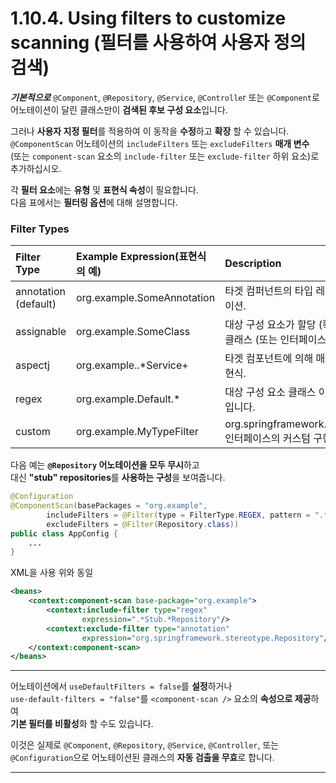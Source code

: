 
# 1.10.4. Using filters to customize scanning (필터를 사용하여 사용자 정의 검색)

***기본적으로*** `@Component`, `@Repository`, `@Service`, `@Controlle`r 또는 `@Component`로  
어노테이션이 달린 클래스만이 **검색된 후보 구성 요소**입니다.  

그러나 **사용자 지정 필터**를 적용하여 이 동작을 **수정**하고 **확장** 할 수 있습니다.  
`@ComponentScan` 어노테이션의 `includeFilters` 또는 `excludeFilters` **매개 변수**  
(또는 `component-scan` 요소의 `include-filter` 또는 `exclude-filter` 하위 요소)로 추가하십시오.  

각 **필터 요소**에는 **유형** 및 **표현식 속성**이 필요합니다.  
다음 표에서는 **필터링 옵션**에 대해 설명합니다.  

### Filter Types
|Filter Type|Example Expression(표현식의 예)|Description|
|:----------|:-----------------|:-----------|
|annotation (default)|org.example.SomeAnnotation|타겟 컴퍼넌트의 타입 레벨에 존재하는 어노테이션.|
|assignable|org.example.SomeClass|대상 구성 요소가 할당 (확장 / 구현) 될 수있는 클래스 (또는 인터페이스)입니다.|
|aspectj|org.example..\*Service+|타겟 컴포넌트에 의해 매치 될 AspectJ 타입 표현식.|
|regex|org\.example\.Default.\*|대상 구성 요소 클래스 이름과 일치하는 정규식입니다.|
|custom|org.example.MyTypeFilter|org.springframework.core.type.TypeFilter  인터페이스의 커스텀 구현입니다.|

다음 예는 **`@Repository` 어노테이션을 모두 무시**하고  
대신 **"stub" repositories**를 **사용하는 구성**을 보여줍니다.  
~~~java
@Configuration
@ComponentScan(basePackages = "org.example",
        includeFilters = @Filter(type = FilterType.REGEX, pattern = ".*Stub.*Repository"),
        excludeFilters = @Filter(Repository.class))
public class AppConfig {
    ...
}
~~~
XML을 사용 위와 동일
~~~xml
<beans>
    <context:component-scan base-package="org.example">
        <context:include-filter type="regex"
                expression=".*Stub.*Repository"/>
        <context:exclude-filter type="annotation"
                expression="org.springframework.stereotype.Repository"/>
    </context:component-scan>
</beans>
~~~

---
어노테이션에서 `useDefaultFilters = false`를 **설정**하거나  
`use-default-filters = "false"`를 `<component-scan />` 요소의 **속성으로 제공**하여  
**기본 필터를 비활성**화 할 수도 있습니다.  

이것은 실제로 `@Component`, `@Repository`, `@Service`, `@Controller`, 또는  
`@Configuration`으로 어노테이션된 클래스의 **자동 검출을 무효**로 합니다.

---



